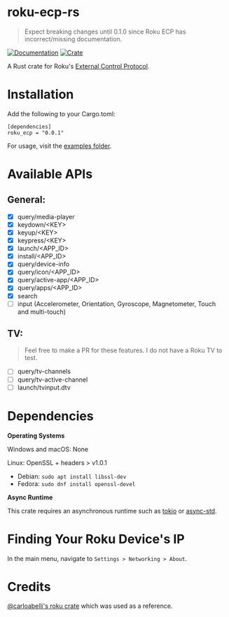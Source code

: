 # roku-ecp-rs
> Expect breaking changes until 0.1.0 since Roku ECP has incorrect/missing documentation. 

[![Documentation](https://docs.rs/roku-ecp/badge.svg)](https://docs.rs/roku-ecp/)
[![Crate](https://img.shields.io/crates/v/roku-ecp.svg)](https://crates.io/crates/roku-ecp)

A Rust crate for Roku's [External Control Protocol](https://developer.roku.com/en-gb/docs/developer-program/debugging/external-control-api.md).

# Installation
Add the following to your Cargo.toml:
```
[dependencies]
roku_ecp = "0.0.1"
```

For usage, visit the [examples folder](./examples).

# Available APIs

## General:
- [x] query/media-player
- [x] keydown/\<KEY>
- [x] keyup/\<KEY>
- [x] keypress/\<KEY>
- [x] launch/\<APP_ID>
- [x] install/\<APP_ID>
- [X] query/device-info
- [x] query/icon/\<APP_ID>
- [x] query/active-app/\<APP_ID>
- [x] query/apps/\<APP_ID>
- [x] search
- [ ] input (Accelerometer, Orientation, Gyroscope, Magnetometer, Touch and multi-touch)

## TV:
> Feel free to make a PR for these features. I do not have a Roku TV to test.
- [ ] query/tv-channels
- [ ] query/tv-active-channel
- [ ] launch/tvinput.dtv

# Dependencies

**Operating Systems**

Windows and macOS: None

Linux: OpenSSL + headers > v1.0.1
- Debian: `sudo apt install libssl-dev`
- Fedora: `sudo dnf install openssl-devel`

**Async Runtime**

This crate requires an asynchronous runtime such as
[tokio](https://github.com/tokio-rs/tokio) or
[async-std](https://github.com/async-rs/async-std).

# Finding Your Roku Device's IP
In the main menu, navigate to `Settings > Networking > About`.

# Credits

[@carloabelli's roku crate](https://github.com/carloabelli/roku) which was used as a reference.